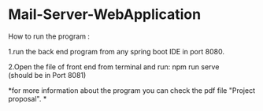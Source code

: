 # Mail-Server-WebApplication
 
How to run the program :

1.run the back end program from any spring boot IDE in port 8080.

2.Open the file of  front end from terminal and run: 
npm run serve   
(should be in Port 8081)

*for more information about the program you can check the pdf file "Project proposal". *
